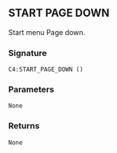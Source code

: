 ## START PAGE DOWN

Start menu Page down.


###  Signature

`C4:START_PAGE_DOWN ()`


### Parameters

`None`


### Returns

`None
`
